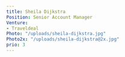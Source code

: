 ```yaml
---
title: Sheila Dijkstra
Position: Senior Account Manager
Venture:
- Traveldeal
Photo: "/uploads/sheila-dijkstra.jpg"
Photo2x: "/uploads/sheila-dijkstra@2x.jpg"
prio: 3
---
```

